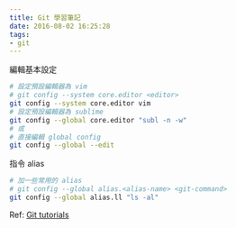 ```yaml
---
title: Git 學習筆記
date: 2016-08-02 16:25:28
tags:
- git
---
```



編輯基本設定

``` bash
# 設定預設編輯器為 vim
# git config --system core.editor <editor>
git config --system core.editor vim
# 設定預設編輯器為 sublime
git config --global core.editor "subl -n -w"
# 或
# 直接編輯 global config
git config --global --edit
```

指令 alias

``` bash
# 加一些常用的 alias
# git config --global alias.<alias-name> <git-command>
git config --global alias.ll "ls -al"
```

Ref: [Git tutorials](https://www.atlassian.com/git/tutorials/setting-up-a-repository/git-config)

<!-- more -->